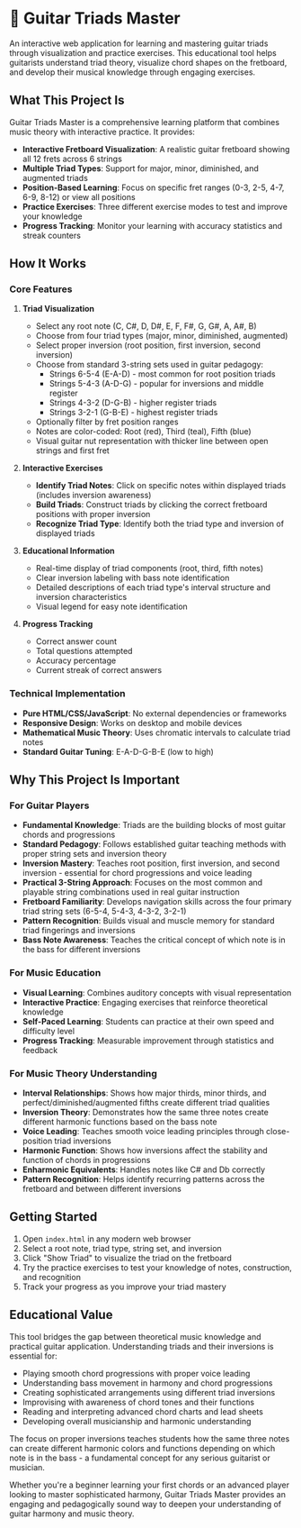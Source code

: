 # 🎸 Guitar Triads Master

An interactive web application for learning and mastering guitar triads through visualization and practice exercises. This educational tool helps guitarists understand triad theory, visualize chord shapes on the fretboard, and develop their musical knowledge through engaging exercises.

## What This Project Is

Guitar Triads Master is a comprehensive learning platform that combines music theory with interactive practice. It provides:

- **Interactive Fretboard Visualization**: A realistic guitar fretboard showing all 12 frets across 6 strings
- **Multiple Triad Types**: Support for major, minor, diminished, and augmented triads
- **Position-Based Learning**: Focus on specific fret ranges (0-3, 2-5, 4-7, 6-9, 8-12) or view all positions
- **Practice Exercises**: Three different exercise modes to test and improve your knowledge
- **Progress Tracking**: Monitor your learning with accuracy statistics and streak counters

## How It Works

### Core Features

1. **Triad Visualization**
   - Select any root note (C, C#, D, D#, E, F, F#, G, G#, A, A#, B)
   - Choose from four triad types (major, minor, diminished, augmented)
   - Select proper inversion (root position, first inversion, second inversion)
   - Choose from standard 3-string sets used in guitar pedagogy:
     - Strings 6-5-4 (E-A-D) - most common for root position triads
     - Strings 5-4-3 (A-D-G) - popular for inversions and middle register
     - Strings 4-3-2 (D-G-B) - higher register triads
     - Strings 3-2-1 (G-B-E) - highest register triads
   - Optionally filter by fret position ranges
   - Notes are color-coded: Root (red), Third (teal), Fifth (blue)
   - Visual guitar nut representation with thicker line between open strings and first fret

2. **Interactive Exercises**
   - **Identify Triad Notes**: Click on specific notes within displayed triads (includes inversion awareness)
   - **Build Triads**: Construct triads by clicking the correct fretboard positions with proper inversion
   - **Recognize Triad Type**: Identify both the triad type and inversion of displayed triads

3. **Educational Information**
   - Real-time display of triad components (root, third, fifth notes)
   - Clear inversion labeling with bass note identification
   - Detailed descriptions of each triad type's interval structure and inversion characteristics
   - Visual legend for easy note identification

4. **Progress Tracking**
   - Correct answer count
   - Total questions attempted
   - Accuracy percentage
   - Current streak of correct answers

### Technical Implementation

- **Pure HTML/CSS/JavaScript**: No external dependencies or frameworks
- **Responsive Design**: Works on desktop and mobile devices
- **Mathematical Music Theory**: Uses chromatic intervals to calculate triad notes
- **Standard Guitar Tuning**: E-A-D-G-B-E (low to high)

## Why This Project Is Important

### For Guitar Players
- **Fundamental Knowledge**: Triads are the building blocks of most guitar chords and progressions
- **Standard Pedagogy**: Follows established guitar teaching methods with proper string sets and inversion theory
- **Inversion Mastery**: Teaches root position, first inversion, and second inversion - essential for chord progressions and voice leading
- **Practical 3-String Approach**: Focuses on the most common and playable string combinations used in real guitar instruction
- **Fretboard Familiarity**: Develops navigation skills across the four primary triad string sets (6-5-4, 5-4-3, 4-3-2, 3-2-1)
- **Pattern Recognition**: Builds visual and muscle memory for standard triad fingerings and inversions
- **Bass Note Awareness**: Teaches the critical concept of which note is in the bass for different inversions

### For Music Education
- **Visual Learning**: Combines auditory concepts with visual representation
- **Interactive Practice**: Engaging exercises that reinforce theoretical knowledge
- **Self-Paced Learning**: Students can practice at their own speed and difficulty level
- **Progress Tracking**: Measurable improvement through statistics and feedback

### For Music Theory Understanding
- **Interval Relationships**: Shows how major thirds, minor thirds, and perfect/diminished/augmented fifths create different triad qualities
- **Inversion Theory**: Demonstrates how the same three notes create different harmonic functions based on the bass note
- **Voice Leading**: Teaches smooth voice leading principles through close-position triad inversions
- **Harmonic Function**: Shows how inversions affect the stability and function of chords in progressions
- **Enharmonic Equivalents**: Handles notes like C# and Db correctly
- **Pattern Recognition**: Helps identify recurring patterns across the fretboard and between different inversions

## Getting Started

1. Open `index.html` in any modern web browser
2. Select a root note, triad type, string set, and inversion
3. Click "Show Triad" to visualize the triad on the fretboard
4. Try the practice exercises to test your knowledge of notes, construction, and recognition
5. Track your progress as you improve your triad mastery

## Educational Value

This tool bridges the gap between theoretical music knowledge and practical guitar application. Understanding triads and their inversions is essential for:
- Playing smooth chord progressions with proper voice leading
- Understanding bass movement in harmony and chord progressions
- Creating sophisticated arrangements using different triad inversions
- Improvising with awareness of chord tones and their functions
- Reading and interpreting advanced chord charts and lead sheets
- Developing overall musicianship and harmonic understanding

The focus on proper inversions teaches students how the same three notes can create different harmonic colors and functions depending on which note is in the bass - a fundamental concept for any serious guitarist or musician.

Whether you're a beginner learning your first chords or an advanced player looking to master sophisticated harmony, Guitar Triads Master provides an engaging and pedagogically sound way to deepen your understanding of guitar harmony and music theory.
